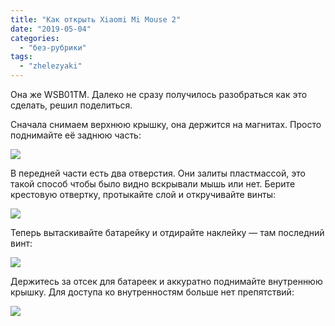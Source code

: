 ```yaml
---
title: "Как открыть Xiaomi Mi Mouse 2"
date: "2019-05-04"
categories: 
  - "без-рубрики"
tags: 
  - "zhelezyaki"
---
```


Она же WSB01TM. Далеко не сразу получилось разобраться как это сделать, решил поделиться.

Сначала снимаем верхнюю крышку, она держится на магнитах. Просто поднимайте её заднюю часть:

![](/blog/assets/img/razbor-xiaomi-mi-mouse-2-shag-1-2-lg.jpg)

В передней части есть два отверстия. Они залиты пластмассой, это такой способ чтобы было видно вскрывали мышь или нет. Берите крестовую отвертку, протыкайте слой и откручивайте винты:

![](/blog/assets/img/razbor-xiaomi-mi-mouse-2-shag-2-lg.jpg)

Теперь вытаскивайте батарейку и отдирайте наклейку — там последний винт:

![](/blog/assets/img/razbor-xiaomi-mi-mouse-2-shag-3-lg.jpg)

Держитесь за отсек для батареек и аккуратно поднимайте внутреннюю крышку. Для доступа ко внутренностям больше нет препятствий:

![](/blog/assets/img/razbor-xiaomi-mi-mouse-2-shag-4-lg.jpg)
